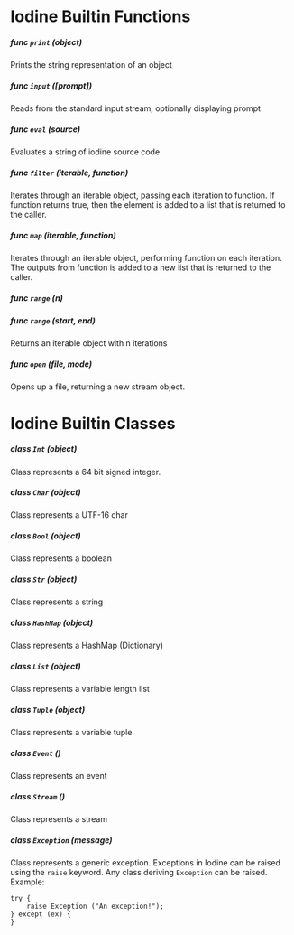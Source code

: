 # Iodine Builtin Functions

##### func ```print``` (object)
Prints the string representation of an object
##### func ```input``` ([prompt])
Reads from the standard input stream, optionally displaying prompt
##### func ```eval``` (source)
Evaluates a string of iodine source code
##### func ```filter``` (iterable, function)
Iterates through an iterable object, passing each iteration to function. If function returns true, then the element is added to a list that is returned to the caller.
##### func ```map``` (iterable, function)
Iterates through an iterable object, performing function on each iteration. The outputs from function is added to a new list that is returned to the caller.
##### func ```range``` (n)
##### func ```range``` (start, end)
Returns an iterable object with n iterations 
##### func ```open``` (file, mode)
Opens up a file, returning a new stream object.
# Iodine Builtin Classes
##### class ```Int``` (object)
Class represents a 64 bit signed integer. 
##### class ```Char``` (object)
Class represents a UTF-16 char
##### class ```Bool``` (object)
Class represents a boolean
##### class ```Str``` (object)
Class represents a string
##### class ```HashMap``` (object)
Class represents a HashMap (Dictionary)
##### class ```List``` (object)
Class represents a variable length list
##### class ```Tuple``` (object)
Class represents a variable tuple
##### class ```Event``` ()
Class represents an event
##### class ```Stream``` ()
Class represents a stream
##### class ```Exception``` (message)
Class represents a generic exception. Exceptions in Iodine can be raised using the ```raise``` keyword. Any class deriving ```Exception``` can be raised.
Example:
```
try {
    raise Exception ("An exception!");
} except (ex) {
}
```


